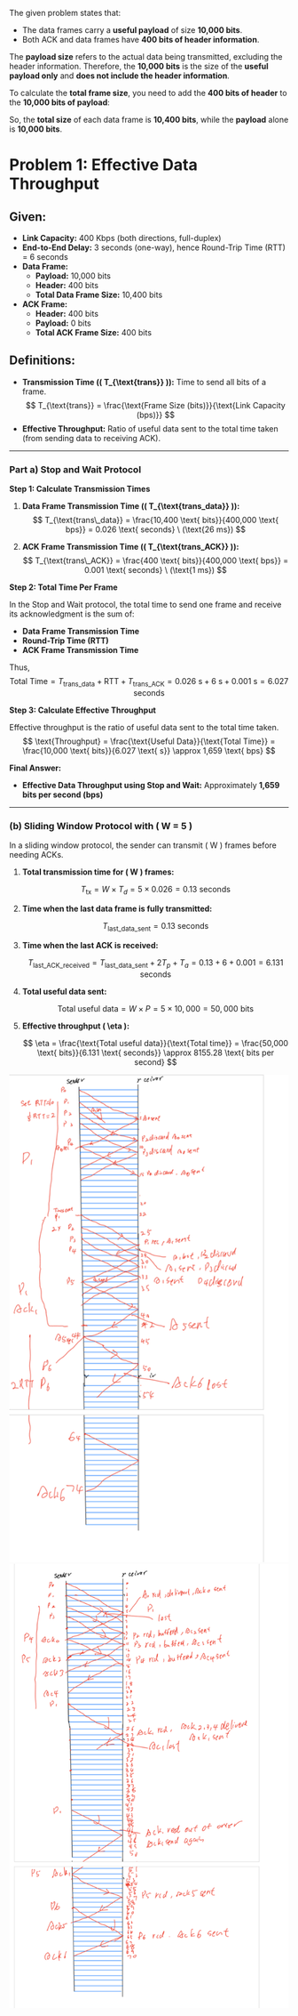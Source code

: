 The given problem states that:

- The data frames carry a **useful payload** of size **10,000 bits**.
- Both ACK and data frames have **400 bits of header information**.

The **payload size** refers to the actual data being transmitted, excluding the header information. Therefore, the **10,000 bits** is the size of the **useful payload only** and **does not include the header information**.

To calculate the **total frame size**, you need to add the **400 bits of header** to the **10,000 bits of payload**:


So, the **total size** of each data frame is **10,400 bits**, while the **payload** alone is **10,000 bits**.






# Problem 1: Effective Data Throughput



## **Given:**
- **Link Capacity:** 400 Kbps (both directions, full-duplex)
- **End-to-End Delay:** 3 seconds (one-way), hence Round-Trip Time (RTT) = 6 seconds
- **Data Frame:**
  - **Payload:** 10,000 bits
  - **Header:** 400 bits
  - **Total Data Frame Size:** 10,400 bits
- **ACK Frame:**
  - **Header:** 400 bits
  - **Payload:** 0 bits
  - **Total ACK Frame Size:** 400 bits

## **Definitions:**
- **Transmission Time (\( T_{\text{trans}} \)):** Time to send all bits of a frame.
  $$
  T_{\text{trans}} = \frac{\text{Frame Size (bits)}}{\text{Link Capacity (bps)}}
  $$
- **Effective Throughput:** Ratio of useful data sent to the total time taken (from sending data to receiving ACK).

---

### **Part a) Stop and Wait Protocol**

**Step 1: Calculate Transmission Times**

1. **Data Frame Transmission Time (\( T_{\text{trans\_data}} \)):**
   $$
   T_{\text{trans\_data}} = \frac{10,400 \text{ bits}}{400,000 \text{ bps}} = 0.026 \text{ seconds} \ (\text{26 ms})
   $$
   
2. **ACK Frame Transmission Time (\( T_{\text{trans\_ACK}} \)):**
   $$
   T_{\text{trans\_ACK}} = \frac{400 \text{ bits}}{400,000 \text{ bps}} = 0.001 \text{ seconds} \ (\text{1 ms})
   $$

**Step 2: Total Time Per Frame**

In the Stop and Wait protocol, the total time to send one frame and receive its acknowledgment is the sum of:
- **Data Frame Transmission Time**
- **Round-Trip Time (RTT)**
- **ACK Frame Transmission Time**

Thus,
$$
\text{Total Time} = T_{\text{trans\_data}} + \text{RTT} + T_{\text{trans\_ACK}} = 0.026 \text{ s} + 6 \text{ s} + 0.001 \text{ s} = 6.027 \text{ seconds}
$$

**Step 3: Calculate Effective Throughput**

Effective throughput is the ratio of useful data sent to the total time taken.
$$
\text{Throughput} = \frac{\text{Useful Data}}{\text{Total Time}} = \frac{10,000 \text{ bits}}{6.027 \text{ s}} \approx 1,659 \text{ bps}
$$

**Final Answer:**
- **Effective Data Throughput using Stop and Wait:** Approximately **1,659 bits per second (bps)**

---

### (b) Sliding Window Protocol with \( W = 5 \)

In a sliding window protocol, the sender can transmit \( W \) frames before needing ACKs.

1. **Total transmission time for \( W \) frames:**

   $$
   T_{\text{tx}} = W \times T_d = 5 \times 0.026 = 0.13 \text{ seconds}
   $$

2. **Time when the last data frame is fully transmitted:**

   $$
   T_{\text{last\_data\_sent}} = 0.13 \text{ seconds}
   $$

3. **Time when the last ACK is received:**

   $$
   T_{\text{last\_ACK\_received}} = T_{\text{last\_data\_sent}} + 2T_p + T_a = 0.13 + 6 + 0.001 = 6.131 \text{ seconds}
   $$

4. **Total useful data sent:**

   $$
   \text{Total useful data} = W \times P = 5 \times 10,000 = 50,000 \text{ bits}
   $$

5. **Effective throughput \( \eta \):**

   $$
   \eta = \frac{\text{Total useful data}}{\text{Total time}} = \frac{50,000 \text{ bits}}{6.131 \text{ seconds}} \approx 8155.28 \text{ bits per second}
   $$


![alt text](image-31.png)
![alt text](image-33.png)